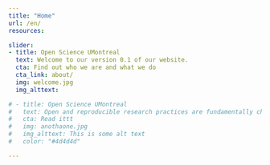 ```yaml
---
title: "Home"
url: /en/
resources:

slider:
- title: Open Science UMontreal
  text: Welcome to our version 0.1 of our website.
  cta: Find out who we are and what we do
  cta_link: about/
  img: welcome.jpg
  img_alttext:

# - title: Open Science UMontreal
#   text: Open and reproducible research practices are fundamentally changing the way in which researchers work. The Open Science UMontreal initiative is hugely exciting as it provides the next generation of researchers with the knowledge and tools to achieve the highest standards of rigour, reproducibility, and transparency in the research they conduct.’
#   cta: Read ittt
#   img: anothaone.jpg
#   img_alttext: This is some alt text
#   color: "#4d4d4d"

---
```

